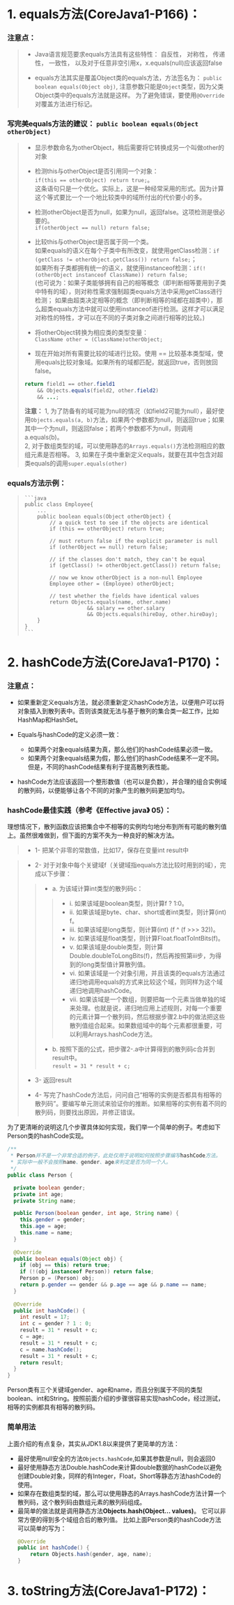 # 1. equals方法(CoreJava1-P166)：

### 注意点：
> 
> * Java语言规范要求equals方法具有这些特性： 自反性， 对称性， 传递性， 一致性， 以及对于任意非空引用x，x.equals(null)应该返回false
> 
> * equals方法其实是覆盖Object类的equals方法，方法签名为： `public boolean equals(Object obj)`, 注意参数只能是`Object`类型，因为父类Object类中的equals方法就是这样。 为了避免错误，要使用`@Override`对覆盖方法进行标记。
>
### 写完美equals方法的建议： `public boolean equals(Object otherObject)`
> 
> * 显示参数命名为otherObject，稍后需要将它转换成另一个叫做other的对象
>
> * 检测this与otherObject是否引用同一个对象：  
> `if(this == otherObject) return true;`。   
> 这条语句只是一个优化。实际上，这是一种经常采用的形式。因为计算这个等式要比一个一个地比较类中的域所付出的代价要小的多。
>
> * 检测otherObject是否为null，如果为null，返回false。这项检测是很必要的。  
> `if(otherObject == null) return false;`
>
> * 比较this与otherObject是否属于同一个类。  
> 如果equals的语义在每个子类中有所改变，就使用getClass检测：`if (getClass != otherObject.getClass()) return false;`；   
> 如果所有子类都拥有统一的语义，就使用instanceof检测：`if(!(otherObject instanceof ClassName)) return false;`    
> (也可说为：如果子类能够拥有自己的相等概念（即判断相等要用到子类中特有的域），则对称性需求强制超类equals方法中采用getClass进行检测； 如果由超类决定相等的概念（即判断相等的域都在超类中），那么超类equals方法中就可以使用instanceof进行检测。这样才可以满足对称性的特性，才可以在不同的子类对象之间进行相等的比较。)
>
> * 将otherObject转换为相应类的类型变量：  
> `ClassName other = (ClassName)otherObject;`
>
> * 现在开始对所有需要比较的域进行比较。使用 == 比较基本类型域，使用equals比较对象域。如果所有的域都匹配，就返回true，否则放回false。  
> 
> ```java  
> return field1 == other.field1  
>     && Objects.equals(field2, other.field2)  
>     && ...;  
> ```  
>
> **注意：** 1, 为了防备有的域可能为null的情况（如field2可能为null），最好使用`Objects.equals(a, b)`方法，如果两个参数都为null，则返回true；如果其中一个为null，则返回false；若两个参数都不为null，则调用a.equals(b)。  
> 2, 对于数组类型的域，可以使用静态的`Arrays.equals()`方法检测相应的数组元素是否相等。
> 3, 如果在子类中重新定义equals，就要在其中包含对超类equals的调用`super.equals(other)`  

### equals方法示例：

>
>     ```java  
>     public class Employee{
>         ...
>         public boolean equals(Object otherObject) {
>             // a quick test to see if the objects are identical
>             if (this == otherObject) return true;
> 
>             // must return false if the explicit parameter is null
>             if (otherObject == null) return false;
> 
>             // if the classes don't match, they can't be equal
>             if (getClass() != otherObject.getClass()) return false;
> 
>             // now we know otherObject is a non-null Employee
>             Employee other = (Employee) otherObject;
> 
>             // test whether the fields have identical values
>             return Objects.equals(name, other.name)  
>                         && salary == other.salary  
>                         && Objects.equals(hireDay, other.hireDay);
>         }
>     }  
>     ```
>

# 2. hashCode方法(CoreJava1-P170)：  

### 注意点：

* 如果重新定义equals方法，就必须重新定义hashCode方法，以便用户可以将对象插入到散列表中。否则该类就无法与基于散列的集合类一起工作，比如HashMap和HashSet。  

* Equals与hashCode的定义必须一致：
    * 如果两个对象equals结果为真，那么他们的hashCode结果必须一致。
    * 如果两个对象equals结果为假，那么他们的hashCode结果不一定不同。但是，不同的hashCode结果有利于提高散列表性能。

* hashCode方法应该返回一个整形数值（也可以是负数），并合理的组合实例域的散列码，以便能够让各个不同的对象产生的散列码更加均匀。  

### hashCode最佳实践（参考《Effective java》 05）：

理想情况下，散列函数应该把集合中不相等的实例均匀地分布到所有可能的散列值上。虽然很难做到，但下面的方案不失为一种良好的解决方法。

> * 1- 把某个非零的常数值，比如17，保存在变量int result中

> * 2- 对于对象中每个关键域f（关键域指equals方法比较时用到的域），完成以下步骤：
> 
>> * a. 为该域计算int类型的散列码c：
>>
>>> * i. 如果该域是boolean类型，则计算f ? 1:0。
>>> * ii. 如果该域是byte、char、short或者int类型，则计算(int) f。
>>> * iii. 如果该域是long类型，则计算(int) (f ^ (f >>> 32))。
>>> * iv. 如果该域是float类型，则计算Float.floatToIntBits(f)。
>>> * v. 如果该域是double类型，则计算Double.doubleToLongBits(f)，然后再按照第iii步，为得到的long类型值计算散列值。
>>> * vi. 如果该域是一个对象引用，并且该类的equals方法通过递归地调用equals的方式来比较这个域，则同样为这个域递归地调用hashCode。
>>> * vii. 如果该域是一个数组，则要把每一个元素当做单独的域来处理。也就是说，递归地应用上述规则，对每一个重要的元素计算一个散列码，然后根据步骤2.b中的做法把这些散列值组合起来。如果数组域中的每个元素都很重要，可以利用Arrays.hashCode方法。
>>
>> * b. 按照下面的公式，把步骤2-.a中计算得到的散列码c合并到result中。  
		    `result = 31 * result + c;`
>
> * 3- 返回result
> 
> * 4- 写完了hashCode方法后，问问自己“相等的实例是否都具有相等的散列码”。要编写单元测试来验证你的推断。如果相等的实例有着不同的散列码，则要找出原因，并修正错误。
> 

为了更清晰的说明这几个步骤具体如何实现，我们举一个简单的例子。考虑如下Person类的hashCode实现。

```java
/**
 * Person并不是一个非常合适的例子，此处仅用于说明如何按照步骤编写hashCode方法。
 * 实际中一般不会按照name、gender、age来判定是否为同一个人。
 */
public class Person {

  private boolean gender;
  private int age;
  private String name;

  public Person(boolean gender, int age, String name) {
    this.gender = gender;
    this.age = age;
    this.name = name;
  }
    
  @Override
  public boolean equals(Object obj) {
    if (obj == this) return true;
    if (!(obj instanceof Person)) return false;
    Person p = (Person) obj;
    return p.gender == gender && p.age == age && p.name == name;
  }
    
  @Override
  public int hashCode() {
    int result = 17;
    int c = gender ? 1 : 0;
    result = 31 * result + c;
    c = age;
    result = 31 * result + c;
    c = name.hashCode();
    result = 31 * result + c;
    return result;
  }
}
```

Person类有三个关键域gender、age和name，而且分别属于不同的类型boolean、int和String。按照前面介绍的步骤很容易实现hashCode，经过测试，相等的实例都具有相等的散列码。

### 简单用法

上面介绍的有点复杂，其实从JDK1.8以来提供了更简单的方法：

* 最好使用null安全的方法`Objects.hashCode`,如果其参数是null，则会返回0
* 最好使用静态方法Double.hashCode来计算double数据的hashCode以避免创建Double对象，同样的有Integer，Float，Short等静态方法hashCode的使用。
* 如果存在数组类型的域，那么可以使用静态的Arrays.hashCode方法计算一个散列码，这个散列码由数组元素的散列码组成。
* 最简单的做法就是调用静态方法**Objects.hash(Object... values)**。 它可以非常方便的得到多个域组合后的散列值。 比如上面Person类的hashCode方法可以简单的写为：
	```java  
	@Override
	public int hashCode() {
		return Objects.hash(gender, age, name);
	}
	```  

# 3. toString方法(CoreJava1-P172)：

  